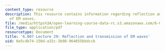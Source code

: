 ```yaml
---
content_type: resource
description: This resource contains information regarding reflection and transmission
  of EM waves.
file: /media/https%3A/open-learning-course-data-rc.s3.amazonaws.com/6-007-electromagnetic-energy-from-motors-to-lasers-spring-2011/6e5c4b74150da32c3b98964855bbdccb_MIT6_007S11_lec29.pdf
file_type: application/pdf
resourcetype: Document
title: '6.007 Lecture 29: Reflection and transmission of EM waves'
uid: 6e5c4b74-150d-a32c-3b98-964855bbdccb
---
```

